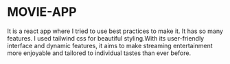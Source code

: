 # MOVIE-APP
It is a react app where I tried to use best practices to make it. It has so many features. I used tailwind css for beautiful styling.With its user-friendly interface and dynamic features, it aims to make streaming entertainment more enjoyable and tailored to individual tastes than ever before.
